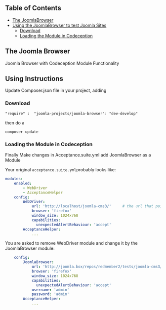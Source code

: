 ## Table of Contents

* [The JoomlaBrowser](#the-joomla-browser)
* [Using the JoomlaBrowser to test Joomla Sites](#using-instructions)
  * [Download](#download)
  * [Loading the Module in Codeception](loading-the-module-in-codeception)

## The Joomla Browser
Joomla Browser with Codeception Module Functionality

## Using Instructions
Update Composer.json file in your project, adding 

### Download

```
"require" :  "joomla-projects/joomla-browser": "dev-develop"
```
then do a
```
composer update 
```

### Loading the Module in Codeception

Finally Make changes in Acceptance.suite.yml add JoomlaBrowser as a Module 

Your original `acceptance.suite.yml`probably looks like:

```yaml
modules:
    enabled:
        - WebDriver
        - AcceptanceHelper
    config:
        WebDriver:
            url: 'http://localhost/joomla-cms3/'     # the url that points to the joomla cms
            browser: 'firefox'
            window_size: 1024x768
            capabilities:
              unexpectedAlertBehaviour: 'accept'
        AcceptanceHelper:
            ...
```

You are asked to remove WebDriver module and change it by the JoomlaBrowser module:

```yaml
    config:
        JoomlaBrowser:
            url: 'http://joomla.box/repos/redmember2/tests/joomla-cms3/'     # the url that points to the joomla installation at /tests/system/joomla-cms
            browser: 'firefox'
            window_size: 1024x768
            capabilities:
              unexpectedAlertBehaviour: 'accept'
            username: 'admin'
            password: 'admin'
        AcceptanceHelper:
            ...
```
